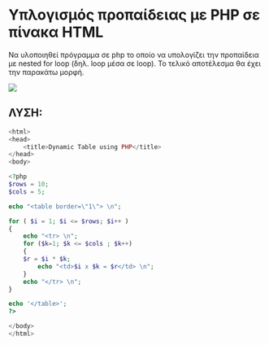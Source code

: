 # Υπλογισμός προπαίδειας με PHP σε πίνακα HTML
Να υλοποιηθεί πρόγραμμα σε php το οποίο να υπολογίζει την προπαίδεια με nested for loop (δηλ. loop μέσα σε loop).  Το τελικό αποτέλεσμα θα έχει την παρακάτω μορφή.


<img src="images/mult_table.png">

ΛΥΣΗ:
-----
```php
<html>
<head>
	<title>Dynamic Table using PHP</title>
</head>
<body>

<?php
$rows = 10;
$cols = 5;

echo "<table border=\"1\"> \n";

for ( $i = 1; $i <= $rows; $i++ ) 
{ 
	echo "<tr> \n"; 
	for ($k=1; $k <= $cols ; $k++) 
	{ 
    $r = $i * $k;
		echo "<td>$i x $k = $r</td> \n";
	}
	echo "</tr> \n";
} 

echo '</table>';
?>

</body>
</html>
```
